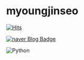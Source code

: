 # myoungjinseo


[![Hits](https://hits.seeyoufarm.com/api/count/incr/badge.svg?url=https%3A%2F%2Fgithub.com%2Fmyoungjinseo&count_bg=%2379C83D&title_bg=%23555555&icon=&icon_color=%23E7E7E7&title=hits&edge_flat=false)](https://hits.seeyoufarm.com)



[![naver Blog Badge](https://img.shields.io/badge/naver-naver-hex.svg?&style=for-the-badge&logo=#hex&logoColor=hex"logo&link=https://blog.naver.com/smjsih/)](https://blog.naver.com/smjsih/)


<img alt="Python" src ="https://img.shields.io/badge/Python-3776AB.svg?&style=for-the-badge&logo=Python&logoColor=white"/>
